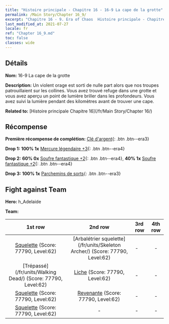 ```yaml
---
title: "Histoire principale - Chapitre 16 - 16-9 La cape de la grotte"
permalink: /Main Story/Chapter 16_9/
excerpt: "Chapitre 16 - 9. Era of Chaos  Histoire principale - Chapitre 16_9. 16-9 La cape de la grotte"
last_modified_at: 2021-07-27
locale: fr
ref: "Chapter 16_9.md"
toc: false
classes: wide
---
```


## Détails

 **Nom:** 16-9 La cape de la grotte

 **Description:** Un violent orage est sorti de nulle part alors que nos troupes patrouillaient sur les collines. Vous avez trouvé refuge dans une grotte et vous avez aperçu un point de lumière briller dans les profondeurs. Vous avez suivi la lumière pendant des kilomètres avant de trouver une cape.

 **Related to:** [Histoire principale Chapitre 16](/fr/Main Story/Chapter 16/)

## Récompense

 **Première récompense de complétion:** [Clé d'argent](/ItemsFR/con_693/){: .btn .btn--era3}

 **Drop 1:** **100% 1x** [Mercure légendaire +3](/ItemsFR/mat_56/){: .btn .btn--era4}

 **Drop 2:** **60% 0x** [Soufre fantastique +2](/ItemsFR/mat_50/){: .btn .btn--era4}, **40% 1x** [Soufre fantastique +2](/ItemsFR/mat_50/){: .btn .btn--era4}

 **Drop 3:** **100% 1x** [Parchemins de sorts](/ItemsFR/con_694/){: .btn .btn--era3}


## Fight against Team
 **Hero:** h_Adelaide

 **Team:**


  | 1st row | 2nd row | 3rd row | 4th row |
  |:----:|:----:|:----|:----:|
  | [Squelette](/fr/units/Skeleton/) (Score: 77790, Level:62)  | [Arbalétrier squelette](/fr/units/Skeleton Archer/) (Score: 77790, Level:62)  | - | - |
  | [Trépassé](/fr/units/Walking Dead/) (Score: 77790, Level:62)  | [Liche](/fr/units/Lich/) (Score: 77790, Level:62)  | - | - |
  | [Squelette](/fr/units/Skeleton/) (Score: 77790, Level:62)  | [Revenante](/fr/units/Wight/) (Score: 77790, Level:62)  | - | - |
  | [Squelette](/fr/units/Skeleton/) (Score: 77790, Level:62)  | - | - | - |


